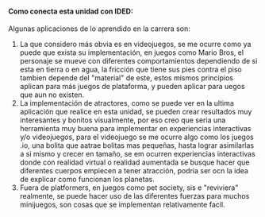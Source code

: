 #### Como conecta esta unidad con IDED:

Algunas aplicaciones de lo aprendido en la carrera son:

1. La que considero más obvia es en videojuegos, se me ocurre como ya puede que exista su implementación, en juegos como Mario Bros, el personaje se mueve con diferentes comportamientos dependiendo de si esta en tierra o en agua, la fricción que tiene sus pies contra el piso tambien depende del "material" de este, estos mismos principios aplican para más juegos de plataforma, y pueden aplicar para uegos que aun no existen.
2. La implementación de atractores, como se puede ver en la ultima aplicación que realice en esta unidad, se pueden crear resultados muy interesantes y bonitos visualmente, por eso creo que seria una herramienta muy buena para implementar en experiencias interactivas y/o videojuegos, para el videojuego se me ocurre algo como los juegos .io, una bolita que aatrae bolitas mas pequeñas, hasta lograr asimilarlas a si mismo y crecer en tamaño, se em ocurren experiencias interactivas donde con realidad virtual o realidad aumentada se busque hacer que diferentes cuerpos empiecen a tener atracción, podria ser ocn la idea de explicar como funcionan los planetas.
3. Fuera de platformers, en juegos como pet society, sis e "reviviera" realmente, se puede hacer uso de las diferentes fuerzas para muchos minijuegos, son cosas que se implementan relativamente facil.
